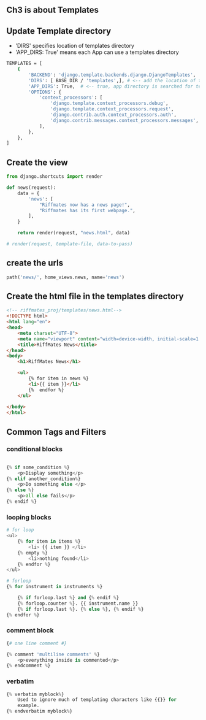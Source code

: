 ## Ch3 is about Templates

## Update Template directory
- 'DIRS' specifies location of templates directory
- 'APP_DIRS: True' means each App can use a templates directory

```sh
TEMPLATES = [
    {
        'BACKEND': 'django.template.backends.django.DjangoTemplates',
        'DIRS': [ BASE_DIR / 'templates',], # <-- add the location of templates
        'APP_DIRS': True,  # <-- true, app directory is searched for templates dir
        'OPTIONS': {
            'context_processors': [
                'django.template.context_processors.debug',
                'django.template.context_processors.request',
                'django.contrib.auth.context_processors.auth',
                'django.contrib.messages.context_processors.messages',
            ],
        },
    },
]
```

## Create the view
```python
from django.shortcuts import render

def news(request):
    data = {
        'news': [
            "Riffmates now has a news page!",
            "Riffmates has its first webpage.",
        ],
    }

    return render(request, "news.html", data)

# render(request, template-file, data-to-pass)
```

## create the urls
``` python
path('news/', home_views.news, name='news')
```

## Create the html file in the templates directory
```html
<!-- riffmates_proj/templates/news.html-->
<!DOCTYPE html>
<html lang="en">
<head>
    <meta charset="UTF-8">
    <meta name="viewport" content="width=device-width, initial-scale=1.0">
    <title>RiffMates News</title>
</head>
<body>
    <h1>RiffMates News</h1>

    <ul>
        {% for item in news %}
        <li>{{ item }}</li>
        {%  endfor %}
    </ul>
    
</body>
</html>
```

## Common Tags and Filters

### conditional blocks
```python 

{% if some_condition %}
    <p>Display something</p>
{% elif another_condition%}
    <p>Do something else </p>
{% else %}
    <p>all else fails</p>
{% endif %}
```

### looping blocks
```python 
# for loop
<ul>
    {% for item in items %}
        <li> {{ item }} </li>
    {% empty %}
        <li>nothing found</li>        
    {% endfor %}
</ul>

# forloop
{% for instrument in instruments %}

    {% if forloop.last %} and {% endif %}
    {% forloop.counter %}. {{ instrument.name }}
    {% if forloop.last %}. {% else %}, {% endif %}
{% endfor %}

```
### comment block
```python
{# one line comment #}

{% comment 'multiline comments' %}
    <p>everything inside is commented</p>
{% endcomment %}

```
### verbatim
```python
{% verbatim myblock%}
    Used to ignore much of templating characters like {{}} for
    example.
{% endverbatim myblock%}
```

